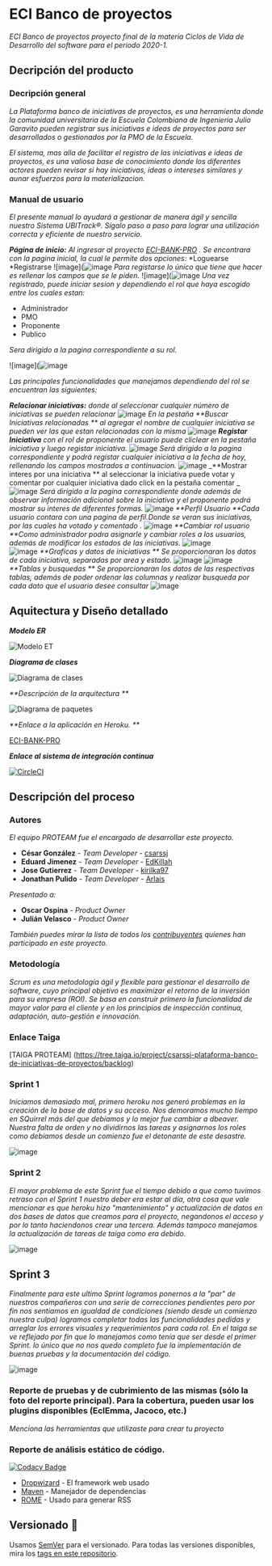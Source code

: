 # ECI Banco de proyectos
_ECI Banco de proyectos proyecto final de la materia Ciclos de Vida de Desarrollo del software para el periodo 2020-1._

## Decripción del producto

### Decripción general

_La Plataforma banco de iniciativas de proyectos, es una herramienta donde la comunidad universitaria de la Escuela Colombiana de Ingenieria Julio Garavito pueden registrar sus iniciativas e ideas de proyectos para ser desarrollados o gestionados por la PMO de la Escuela._

_El sistema, mas alla de facilitar el registro de las iniciativas e ideas de proyectos, es una valiosa base de conocimiento donde los diferentes actores pueden revisar si hay iniciativas, ideas o intereses similares y aunar esfuerzos para la materializacion._

### Manual de usuario

_El presente manual lo ayudará a gestionar de manera ágil y sencilla nuestro Sistema UBITrack®. 
Sígalo paso a paso para lograr una utilización correcta y eficiente de nuestro servicio._

_**Página de inicio:** Al ingresar al proyecto [ECI-BANK-PRO](https://eci-bank-pro.herokuapp.com/faces/login.xhtml) ._
_Se encontrara con la pagina inicial, la cual le permite dos opciones:_
*Loguearse
*Registrarse
![image](![image](https://raw.githubusercontent.com/2020-1-PROYCVDS-PROTEAM/PROTEAM/master/Imagenes/Inicio.png)
_Para registarse lo único que tiene que hacer es rellenar los campos que se le piden._
![image](![image](https://raw.githubusercontent.com/2020-1-PROYCVDS-PROTEAM/PROTEAM/master/Imagenes/Registro.png)
_Una vez registrado, puede iniciar sesion y dependiendo el rol que haya escogido entre los cuales estan:_

* Administrador
* PMO
* Proponente
* Publico

_Sera dirigido a la pagina correspondiente a su rol._

![image](![image](https://raw.githubusercontent.com/2020-1-PROYCVDS-PROTEAM/PROTEAM/master/Imagenes/PaginaRol.png)

_Las principales funcionalidades que manejamos dependiendo del rol se encuentran las siguientes:_

_**Relacionar iniciativas:** donde al seleccionar cualquier número de iniciativas se pueden relacionar_
![image](https://raw.githubusercontent.com/2020-1-PROYCVDS-PROTEAM/PROTEAM/master/Imagenes/Relacionar.png)
_En la pestaña **Buscar Iniciativas relacionadas ** al agregar el nombre de cualquier iniciativa se pueden ver las que estan relacionadas con la misma_
![image](https://raw.githubusercontent.com/2020-1-PROYCVDS-PROTEAM/PROTEAM/master/Imagenes/BuscarR.png)
_**Registar Iniciativa** con el rol de proponente el usuario puede cliclear en la pestaña iniciativa y luego registar iniciativa._
![image](https://raw.githubusercontent.com/2020-1-PROYCVDS-PROTEAM/PROTEAM/master/Imagenes/RegistrarIni1.png)
_Será dirigido a la pagina correspondiente y podrá registar cualquier iniciativa a la fecha de hoy, rellenando los campos mostrados a continuacion._
![image](https://raw.githubusercontent.com/2020-1-PROYCVDS-PROTEAM/PROTEAM/master/Imagenes/RegistrarIni2.png)
_**Mostrar interes por una iniciativa ** al seleccionar la iniciativa puede votar y comentar por cualquier iniciativa dado click en la pestaña comentar _
![image](https://raw.githubusercontent.com/2020-1-PROYCVDS-PROTEAM/PROTEAM/master/Imagenes/ModeloER.png)
_Será dirigido a la pagina correspondiente donde además de observar información adicional sobre la iniciativa y el proponente podrá mostrar su interes de diferentes formas._
![image](https://raw.githubusercontent.com/2020-1-PROYCVDS-PROTEAM/PROTEAM/master/Imagenes/ModeloER.png)
_**Perfil Usuario **Cada usuario contara con una pagina de perfil.Donde se veran sus iniciativas, por las cuales ha votado y comentado ._
![image](https://raw.githubusercontent.com/2020-1-PROYCVDS-PROTEAM/PROTEAM/master/Imagenes/Perfil.png)
_**Cambiar rol usuario **Como administrador podra asignarle y cambiar roles a los usuarios, además de modificar los estados de las iniciativas._
![image](https://raw.githubusercontent.com/2020-1-PROYCVDS-PROTEAM/PROTEAM/master/Imagenes/ModeloER.png)	
![image](https://raw.githubusercontent.com/2020-1-PROYCVDS-PROTEAM/PROTEAM/master/Imagenes/ModeloER.png)
_**Graficas y datos de iniciativas ** Se proporcionaran los datos de cada iniciativa, separadas por area y estado._
![image](https://raw.githubusercontent.com/2020-1-PROYCVDS-PROTEAM/PROTEAM/master/Imagenes/Grafica1.png)
![image](https://raw.githubusercontent.com/2020-1-PROYCVDS-PROTEAM/PROTEAM/master/Imagenes/Grafica2.png)
_**Tablas y busquedas ** Se proporcionaran los datos de las respectivas tablas, además de poder ordenar las columnas y realizar busqueda por cada dato que el usuario desee consultar_
![image](https://raw.githubusercontent.com/2020-1-PROYCVDS-PROTEAM/PROTEAM/master/Imagenes/TablasB.png)



## Aquitectura y Diseño detallado

_**Modelo ER**_

![Modelo ET](https://raw.githubusercontent.com/2020-1-PROYCVDS-PROTEAM/PROTEAM/master/Imagenes/ModeloER.png)

_**Diagrama de clases**_

![Diagrama de clases ](https://raw.githubusercontent.com/2020-1-PROYCVDS-PROTEAM/PROTEAM/master/Imagenes/DiagramaClass.png)

_**Descripción de la arquitectura **_

![Diagrama de paquetes]()


_**Enlace a la aplicación en Heroku. **_

[ECI-BANK-PRO](https://eci-bank-pro.herokuapp.com/faces/login.xhtml)

_**Enlace al sistema de integración continua**_

[![CircleCI](https://circleci.com/gh/2020-1-PROYCVDS-PROTEAM/PROTEAM.svg?style=svg)](https://circleci.com/gh/2020-1-PROYCVDS-PROTEAM/PROTEAM)



## Descripción del proceso
### Autores 

_El equipo PROTEAM fue el encargado de desarrollar este proyecto._

* **César González** - *Team Developer* - [csarssj](https://github.com/csarssj)
* **Eduard Jimenez** - *Team Developer* - [EdKillah](https://github.com/EdKillah)
* **Jose Gutierrez** - *Team Developer* - [kirilka97](https://github.com/kirilka97)
* **Jonathan Pulido** - *Team Developer* - [Arlais](https://github.com/Arlais)

_Presentado a:_
* **Oscar Ospina** - *Product Owner* 
* **Julián Velasco** - *Product Owner* 

_También puedes mirar la lista de todos los [contribuyentes](https://github.com/2020-1-PROYCVDS-PROTEAM/PROTEAM/graphs/contributors) quíenes han participado en este proyecto._

### Metodología

_Scrum es una metodología ágil y flexible para gestionar el desarrollo de software, cuyo principal objetivo es maximizar el retorno de la inversión para su empresa (ROI). Se basa en construir primero la funcionalidad de mayor valor para el cliente y en los principios de inspección continua, adaptación, auto-gestión e innovación._


### Enlace Taiga

[TAIGA PROTEAM] (https://tree.taiga.io/project/csarssj-plataforma-banco-de-iniciativas-de-proyectos/backlog)

### Sprint 1

_Iniciamos demasiado mal, primero heroku nos generó problemas en la creación de la base de datos y su acceso. Nos demoramos mucho tiempo en SQuirrel
más del que debíamos y lo mejor fue cambiar a dbeaver. Nuestra falta de orden y no dividirnos las tareas y asignarnos los roles como debíamos desde un comienzo
fue el detonante de este desastre._

![image](https://raw.githubusercontent.com/2020-1-PROYCVDS-PROTEAM/PROTEAM/master/Imagenes/Sprint1.png)

### Sprint 2

_El mayor problema de este Sprint fue el tiempo debido a que como tuvimos retraso con el Sprint 1 nuestro deber era estar al día, otra cosa que vale mencionar es 
que heroku hizo "mantenimiento" y actualización de datos en dos bases de datos que creamos para el proyecto, negandonos el acceso y por lo tanto haciendonos crear una tercera.
Además tampoco manejamos la actualización de tareas de taiga como era debido._

![image](https://raw.githubusercontent.com/2020-1-PROYCVDS-PROTEAM/PROTEAM/master/Imagenes/Sprint2.png)

## Sprint 3

_Finalmente para este ultimo Sprint logramos ponernos a la "par" de nuestros compañeros con una serie de correcciones pendientes pero por fin nos sentiamos en igualdad de condiciones
(siendo desde un comienzo nuestra culpa) logramos completar todas las funcionalidades pedidas y arreglar los errores visuales y requerimientos para cada rol. En el taiga se ve reflejado
por fin que lo manejamos como tenía que ser desde el primer Sprint. lo único que no nos quedo completo fue la implementación de buenas pruebas y la documentación del código._

![image](https://raw.githubusercontent.com/2020-1-PROYCVDS-PROTEAM/PROTEAM/master/Imagenes/Sprint3.png)

### Reporte de pruebas y de cubrimiento de las mismas (sólo la foto del reporte principal). Para la cobertura, pueden usar los plugins disponibles (EclEmma, Jacoco, etc.)

_Menciona las herramientas que utilizaste para crear tu proyecto_

### Reporte de análisis estático de código.

[![Codacy Badge](https://api.codacy.com/project/badge/Grade/baf8244e49784d8799ab8bccba65d7b5)](https://www.codacy.com/gh/2020-1-PROYCVDS-PROTEAM/PROTEAM?utm_source=github.com&amp;utm_medium=referral&amp;utm_content=2020-1-PROYCVDS-PROTEAM/PROTEAM&amp;utm_campaign=Badge_Grade)

* [Dropwizard](http://www.dropwizard.io/1.0.2/docs/) - El framework web usado
* [Maven](https://maven.apache.org/) - Manejador de dependencias
* [ROME](https://rometools.github.io/rome/) - Usado para generar RSS


## Versionado 📌

Usamos [SemVer](http://semver.org/) para el versionado. Para todas las versiones disponibles, mira los [tags en este repositorio](https://github.com/tu/proyecto/tags).
